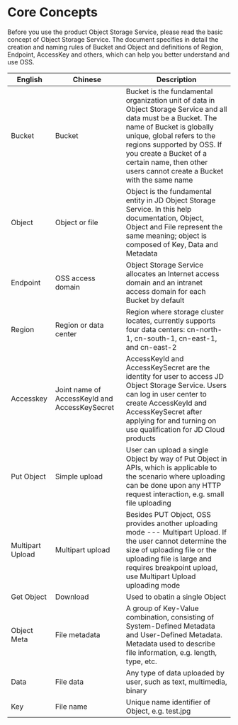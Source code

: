 # Core Concepts

Before you use the product Object Storage Service, please read the basic concept of Object Storage Service. The document specifies in detail the creation and naming rules of Bucket and Object and definitions of Region, Endpoint, AccessKey and others, which can help you better understand and use OSS.

|English|Chinese|Description|
| - | - | - |
|Bucket|Bucket|Bucket is the fundamental organization unit of data in Object Storage Service and all data must be a Bucket. The name of Bucket is globally unique, global refers to the regions supported by OSS. If you create a Bucket of a certain name, then other users cannot create a Bucket with the same name|
|Object|Object or file|Object is the fundamental entity in JD Object Storage Service. In this help documentation, Object, Object and File represent the same meaning; object is composed of Key, Data and Metadata|
|Endpoint|OSS access domain|Object Storage Service allocates an Internet access domain and an intranet access domain for each Bucket by default|
|Region|Region or data center|Region where storage cluster locates, currently supports four data centers: cn-north-1, cn-south-1, cn-east-1, and cn-east-2|
|Accesskey|Joint name of AccessKeyId and AccessKeySecret|AccessKeyId and AccessKeySecret are the identity for user to access JD Object Storage Service. Users can log in user center to create AccessKeyId and AccessKeySecret after applying for and turning on use qualification for JD Cloud products|
|Put Object|Simple upload|User can upload a single Object by way of Put Object in APIs, which is applicable to the scenario where uploading can be done upon any HTTP request interaction, e.g. small file uploading|
|Multipart Upload|Multipart upload|Besides PUT Object, OSS provides another uploading mode --- Multipart Upload. If the user cannot determine the size of uploading file or the uploading file is large and requires breakpoint upload, use Multipart Upload uploading mode|
|Get Object|Download|Used to obatin a single Object|
|Object Meta|File metadata|A group of Key-Value combination, consisting of System-Defined Metadata and User-Defined Metadata. Metadata used to describe file information, e.g. length, type, etc.|
|Data|File data|Any type of data uploaded by user, such as text, multimedia, binary|
|Key|File name|Unique name identifier of Object, e.g. test.jpg|

